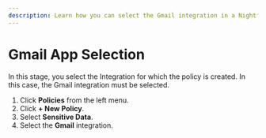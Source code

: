 ```yaml
---
description: Learn how you can select the Gmail integration in a Nightfall policy.
---
```


# Gmail App Selection

In this stage, you select the Integration for which the policy is created. In this case, the Gmail integration must be selected.&#x20;

1. Click **Policies** from the left menu.
2. Click **+ New Policy**.
3. Select **Sensitive Data**.
4. Select the **Gmail** integration.
